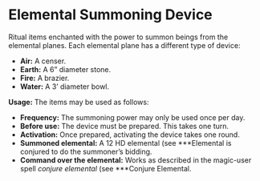 # Elemental Summoning Device

Ritual items enchanted with the power to summon beings from the elemental planes. Each elemental plane has a different type of device:

- **Air:** A censer.
- **Earth:** A 6” diameter stone.
- **Fire:** A brazier.
- **Water:** A 3’ diameter bowl.

**Usage:** The items may be used as follows:

- **Frequency:** The summoning power may only be used once per day.
- **Before use:** The device must be prepared. This takes one turn.
- **Activation:** Once prepared, activating the device takes one round.
- **Summoned elemental:** A 12 HD elemental (see ***Elemental is conjured to do the summoner’s bidding.
- **Command over the elemental:** Works as described in the magic-user spell *conjure elemental* (see ***Conjure Elemental.